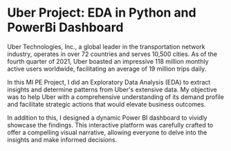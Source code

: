 # Uber Project: EDA in Python and PowerBi Dashboard
Uber Technologies, Inc., a global leader in the transportation network industry, operates in over 72 countries and serves 10,500 cities. As of the fourth quarter of 2021, Uber boasted an impressive 118 million monthly active users worldwide, facilitating an average of 19 million trips daily.

In this MI PE Project, I did an Exploratory Data Analysis (EDA) to extract insights and determine patterns from Uber's extensive data. My objective was to help Uber with a comprehensive understanding of its demand profile and facilitate strategic actions that would elevate business outcomes. 

In addition to this, I designed a dynamic Power BI dashboard to vividly showcase the findings. This interactive platform was carefully crafted to offer a compelling visual narrative, allowing everyone to delve into the insights and make informed decisions.
    
